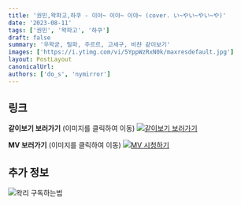 ```yaml
---
title: '권민,왁파고,하쿠 - 이야~ 이야~ 이야~ (cover. い~やい~やい~や)'
date: '2023-08-11'
tags: ['권민', '왁파고', '하쿠']
draft: false
summary: '우왁굳, 릴파, 주르르, 고세구, 비챤 같이보기'
images: ['https://i.ytimg.com/vi/5YppWzRxN0k/maxresdefault.jpg']
layout: PostLayout
canonicalUrl:
authors: ['do_s', 'nymirror']
---
```


## 링크

**같이보기 보러가기** (이미지를 클릭하여 이동)
[![같이보기 보러가기](https://cdn.discordapp.com/attachments/1136601898116464710/1137050327938506852/logo.png)](https://cafe.naver.com/steamindiegame/12395772)

**MV 보러가기** (이미지를 클릭하여 이동)
[![MV 시청하기](https://i.ytimg.com/vi/5YppWzRxN0k/maxresdefault.jpg)](https://youtu.be/5YppWzRxN0k)

## 추가 정보

![왁리 구독하는법](https://cdn.discordapp.com/attachments/1136601898116464710/1137049857136267374/--2cut.gif)
